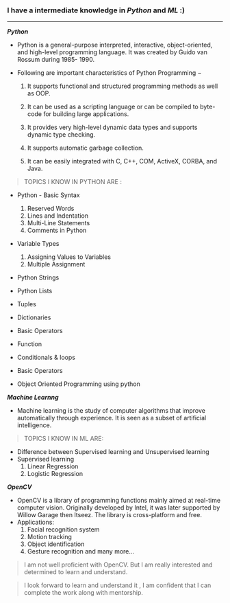 

### I have a intermediate knowledge in ***Python*** and ***ML***  :)

---
***Python***
- Python is a general-purpose interpreted, interactive, object-oriented, and high-level programming language. It was created by Guido van Rossum during 1985- 1990. 

- Following are important characteristics of Python Programming −
   1. It supports functional and structured programming methods as well as OOP.

    2. It can be used as a scripting language or can be compiled to byte-code for building large applications.

    3. It provides very high-level dynamic data types and supports dynamic type checking.

    4. It supports automatic garbage collection.

    5. It can be easily integrated with C, C++, COM, ActiveX, CORBA, and Java.




>TOPICS I KNOW IN PYTHON ARE :
 - Python - Basic Syntax
    1. Reserved Words
    2. Lines and Indentation
    3. Multi-Line Statements
    4. Comments in Python
    
 - Variable Types
    1. Assigning Values to Variables
    2. Multiple Assignment
    
 - Python Strings
    
 - Python Lists
 - Tuples
 - Dictionaries
 - Basic Operators
 - Function
 - Conditionals & loops
 - Basic Operators
 - Object Oriented Programming using python
 
 ***Machine Learnng***
  - Machine learning is the study of computer algorithms that improve automatically through experience. It is seen as a subset of artificial intelligence. 

>TOPICS I KNOW IN ML ARE:
   - Difference between Supervised learning and Unsupervised learning 
   - Supervised learning
        1. Linear Regression 
        2. Logistic Regression 

***OpenCV***

- OpenCV is a library of programming functions mainly aimed at real-time computer vision. Originally developed by Intel, it was later supported by Willow Garage     then Itseez. The library is cross-platform and free.
- Applications:
   1. Facial recognition system
   2. Motion tracking
   3. Object identification
   4. Gesture recognition
     and many more...
     
 >  I am not well proficient with OpenCV. But I am  really interested  and determined to learn and understand.

> I look forward to learn and understand it , I am confident that I can complete the work along with mentorship.  
